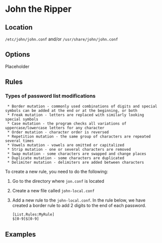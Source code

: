 # John the Ripper

## Location

``/etc/john/john.conf`` and/or ``/usr/share/john/john.conf``

## Options

Placeholder

## Rules

### Types of password list modifications

```
 * Border mutation - commonly used combinations of digits and special symbols can be added at the end or at the beginning, or both
 * Freak mutation - letters are replaced with similarly looking special symbols
 * Case mutation - the program checks all variations of uppercase/lowercase letters for any character
 * Order mutation - character order is reversed
 * Repetition mutation - the same group of characters are repeated several times
 * Vowels mutation - vowels are omitted or capitalized
 * Strip mutation - one or several characters are removed
 * Swap mutation - some characters are swapped and change places
 * Duplicate mutation - some characters are duplicated
 * Delimiter mutation - delimiters are added between characters
```

To create a new rule, you need to do the following:

1. Go to the directory where ``jon.conf`` is located
2. Create a new file called ``john-local.conf``
3. Add a new rule to the ``john-local.conf``. In the rule below, we have created a border rule to add 2 digits to the end of each password.

    ``` bash
    [List.Rules:MyRule]
    $[0-9]$[0-9]
    ```
## Examples

`` ``
